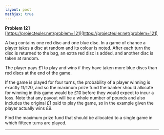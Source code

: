 ```yaml
---
layout: post
mathjax: true
---
```

**Problem 121**  
[https://projecteuler.net/problem=121](https://projecteuler.net/problem=121)

<p>A bag contains one red disc and one blue disc. In a game of chance a player takes a disc at random and its colour is noted. After each turn the disc is returned to the bag, an extra red disc is added, and another disc is taken at random.</p>
<p>The player pays £1 to play and wins if they have taken more blue discs than red discs at the end of the game.</p>
<p>If the game is played for four turns, the probability of a player winning is exactly 11/120, and so the maximum prize fund the banker should allocate for winning in this game would be £10 before they would expect to incur a loss. Note that any payout will be a whole number of pounds and also includes the original £1 paid to play the game, so in the example given the player actually wins £9.</p>
<p>Find the maximum prize fund that should be allocated to a single game in which fifteen turns are played.</p>

---
